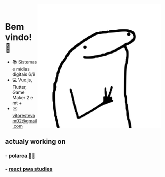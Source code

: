 
<img align="right" src="./image/image.svg" width="400"/>
<br/>

# Bem vindo!👻 

- 📚 Sistemas e mídias digitais 6/9
- 💻 Vue.js, Flutter, Game Maker 2 e mt + 
- ✉️ vitorestevam02@gmail.com

## actualy working on
### - [polarca 🐻‍❄️](https://github.com/VitorEstevam/polarca)
### - [react pwa studies](https://github.com/VitorEstevam/pwa-deploy)
